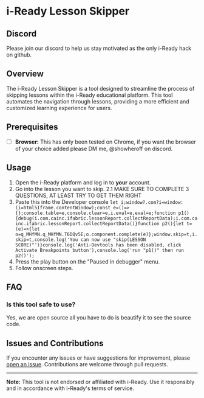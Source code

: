 # i-Ready Lesson Skipper

## Discord

Please join our discord to help us stay motivated as the only i-Ready hack on github.

## Overview

The i-Ready Lesson Skipper is a tool designed to streamline the process of skipping lessons within the i-Ready educational platform. This tool automates the navigation through lessons, providing a more efficient and customized learning experience for users.

## Prerequisites

- [ ] **Browser:** This has only been tested on Chrome, if you want the browser of your choice added please DM me, @showheroff on discord.

## Usage

1. Open the i-Ready platform and log in to **your** account.
2. Go into the lesson you want to skip.
  2.1 MAKE SURE TO COMPLETE 3 QUESTIONS, AT LEAST TRY TO GET THEM RIGHT
3. Paste this into the Developer console ```let i;window?.com?i=window:(i=html5Iframe.contentWindow);const e=()=>{};console.table=e,console.clear=e,i.eval=e,eval=e;function p1(){debug(i.com.cainc.ifabric.lessonReport.collectReportData);i.com.cainc.ifabric.lessonReport.collectReportData()}function p2(){let t=(e)=>{let o=q_MHfMN.q_MHfMN.T6DQv5E;o.component.complete(e)};window.skip=t,i.skip=t,console.log('You can now use "skip(LESSON SCORE)"')}console.log('Anti-Devtools has been disabled, click Activate Breakpoints button'),console.log('run "p1()" then run p2()');```
4. Press the play button on the "Paused in debugger" menu.
5. Follow onscreen steps.

## FAQ

### Is this tool safe to use?

Yes, we are open source all you have to do is beautify it to see the source code.

## Issues and Contributions

If you encounter any issues or have suggestions for improvement, please [open an issue](https://github.com/toxicidea/Project-Snargg/issues). Contributions are welcome through pull requests.

---

**Note:** This tool is not endorsed or affiliated with i-Ready. Use it responsibly and in accordance with i-Ready's terms of service.
